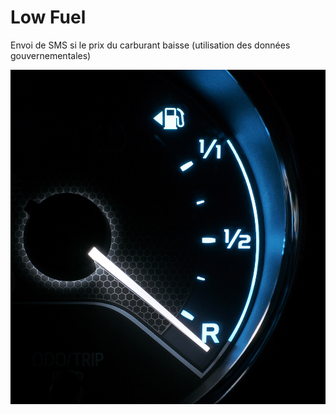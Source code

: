 # Low Fuel

Envoi de SMS si le prix du carburant baisse (utilisation des données gouvernementales)

![Low - Fuel](./Fuel_gauge.jpg)

